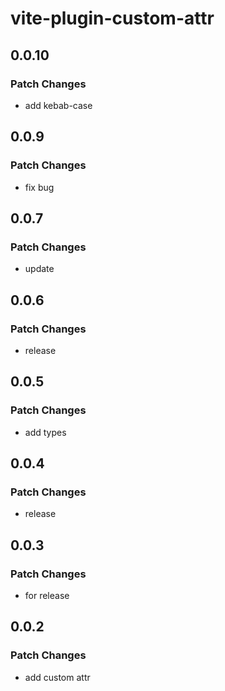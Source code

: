 # vite-plugin-custom-attr

## 0.0.10

### Patch Changes

- add kebab-case

## 0.0.9

### Patch Changes

- fix bug

## 0.0.7

### Patch Changes

- update

## 0.0.6

### Patch Changes

- release

## 0.0.5

### Patch Changes

- add types

## 0.0.4

### Patch Changes

- release

## 0.0.3

### Patch Changes

- for release

## 0.0.2

### Patch Changes

- add custom attr
